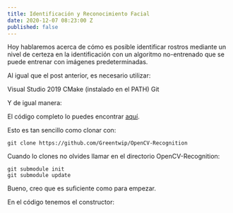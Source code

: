 ```yaml
---
title: Identificación y Reconocimiento Facial
date: 2020-12-07 08:23:00 Z
published: false
---
```


Hoy hablaremos acerca de cómo es posible identificar rostros mediante un nivel de certeza en la identificación con un algoritmo no-entrenado que se puede entrenar con imágenes predeterminadas.

Al igual que el post anterior, es necesario utilizar:

Visual Studio 2019
CMake (instalado en el PATH)
Git

Y de igual manera:

El código completo lo puedes encontrar [aquí](https://github.com/Greentwip/OpenCV-Recognition/).

Esto es tan sencillo como clonar con:

```
git clone https://github.com/Greentwip/OpenCV-Recognition
```

Cuando lo clones no olvides llamar en el directorio OpenCV-Recognition:

```
git submodule init
git submodule update
```

Bueno, creo que es suficiente como para empezar.

En el código tenemos el constructor:


